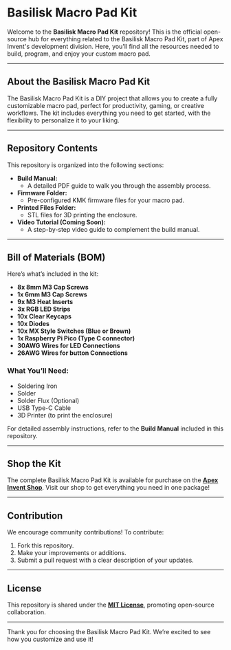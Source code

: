 # Basilisk Macro Pad Kit

Welcome to the **Basilisk Macro Pad Kit** repository! This is the official open-source hub for everything related to the Basilisk Macro Pad Kit, part of Apex Invent's development division. Here, you'll find all the resources needed to build, program, and enjoy your custom macro pad.

---

## About the Basilisk Macro Pad Kit
The Basilisk Macro Pad Kit is a DIY project that allows you to create a fully customizable macro pad, perfect for productivity, gaming, or creative workflows. The kit includes everything you need to get started, with the flexibility to personalize it to your liking.

---

## Repository Contents
This repository is organized into the following sections:

- **Build Manual:**
  - A detailed PDF guide to walk you through the assembly process.
- **Firmware Folder:**
  - Pre-configured KMK firmware files for your macro pad.
- **Printed Files Folder:**
  - STL files for 3D printing the enclosure.
- **Video Tutorial (Coming Soon):**
  - A step-by-step video guide to complement the build manual.

---

## Bill of Materials (BOM)
Here’s what’s included in the kit:

- **8x 8mm M3 Cap Screws**
- **1x 6mm M3 Cap Screws**
- **9x M3 Heat Inserts**
- **3x RGB LED Strips**
- **10x Clear Keycaps**
- **10x Diodes**
- **10x MX Style Switches (Blue or Brown)**
- **1x Raspberry Pi Pico (Type C connector)**
- **30AWG Wires for LED Connections**
- **26AWG Wires for button Connections**

### What You’ll Need:
- Soldering Iron
- Solder
- Solder Flux (Optional)
- USB Type-C Cable
- 3D Printer (to print the enclosure)

For detailed assembly instructions, refer to the **Build Manual** included in this repository.

---

## Shop the Kit
The complete Basilisk Macro Pad Kit is available for purchase on the **[Apex Invent Shop](https://apexinvent.co.za/products/basilisk-macropad-electronics-kit)**. Visit our shop to get everything you need in one package!

---

## Contribution
We encourage community contributions! To contribute:

1. Fork this repository.
2. Make your improvements or additions.
3. Submit a pull request with a clear description of your updates.

---

## License
This repository is shared under the **[MIT License](LICENSE)**, promoting open-source collaboration.

---

Thank you for choosing the Basilisk Macro Pad Kit. We’re excited to see how you customize and use it!
